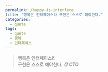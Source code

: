 ```yaml
---
permalink: /happy-is-interface
title: "행복은 인터페이스라 구현은 스스로 해야한다."
categories:
  - quote
tags: 
  - quote
  - 행복
  - 인터페이스
---
```

> 행복은 인터페이스라  
> 구현은 스스로 해야한다.
> <cite>장 CTO</cite>